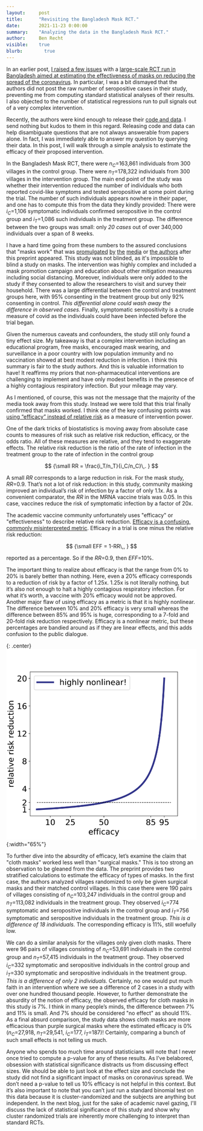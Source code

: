 ```yaml
---
layout:     post
title:      "Revisiting the Bangladesh Mask RCT."
date:       2021-11-23 0:00:00
summary:    "Analyzing the data in the Bangladesh Mask RCT."
author:     Ben Recht
visible:    true
blurb: 		  true
---
```


In an earlier post, [I raised a few issues](https://www.argmin.net/2021/09/13/effect-size/) with a [large-scale RCT run in Bangladesh aimed at estimating the effectiveness of masks on reducing the spread of the coronavirus](https://www.poverty-action.org/sites/default/files/publications/Mask_Second_Stage_Paper_20211108.pdf.pdf). In particular, I was a bit dismayed that the authors did not post the raw number of seropositive cases in their study, preventing me from computing standard statistical analyses of their results. I also objected to the number of statistical regressions run to pull signals out of a very complex intervention.

Recently, the authors were kind enough to release their [code and data](https://gitlab.com/emily-crawford/bd-mask-rct). I send nothing but kudos to them in this regard. Releasing code and data can help disambiguate questions that are not always answerable from papers alone. In fact, I was immediately able to answer my question by querying their data. In this post, I will walk through a simple analysis to estimate the efficacy of their proposed intervention.

In the Bangladesh Mask RCT, there were $n_C=$163,861 individuals from 300 villages in the control group. There were $n_T=$178,322 individuals from 300 villages in the intervention group. The main end point of the study was whether their intervention reduced the number of individuals who both reported covid-like symptoms and tested seropositive at some point during the trial. The number of such individuals appears nowhere in their paper, and one has to compute this from the data they kindly provided: There were $i_C=$1,106 symptomatic individuals confirmed seropositive in the control group and $i_T=$1,086 such individuals in the treatment group. The difference between the two groups was small: only _20 cases_ out of over 340,000 individuals over a span of 8 weeks.

I have a hard time going from these numbers to the assured conclusions that "masks work" that was [promulgated](https://www.theatlantic.com/ideas/archive/2021/09/masks-were-working-all-along/619989/) [by](https://www.nature.com/articles/d41586-021-02457-y) [the](https://www.nbcnews.com/science/science-news/largest-study-masks-yet-details-importance-fighting-covid-19-rcna1858) [media](https://www.washingtonpost.com/world/2021/09/01/masks-study-covid-bangladesh/) or [the authors](https://www.nytimes.com/2021/09/26/opinion/do-masks-work-for-covid-prevention.html) after this preprint appeared. This study was not blinded, as it's impossible to blind a study on masks. The intervention was highly complex and included a mask promotion campaign and education about other mitigation measures including social distancing. Moreover, individuals were only added to the study if they consented to allow the researchers to visit and survey their household. There was a large differential between the control and treatment groups here, with 95% consenting in the treatment group but only 92% consenting in control. _This differential alone could wash away the difference in observed cases._ Finally, symptomatic seropositivity is a crude measure of covid as the individuals could have been infected before the trial began.

Given the numerous caveats and confounders, the study still only found a tiny effect size. My takeaway is that a complex intervention including an educational program, free masks, encouraged mask wearing, and surveillance in a poor country with low population immunity and no vaccination showed at best modest reduction in infection. I think this summary is fair to the study authors. And this is valuable information to have! It reaffirms my priors that non-pharmaceutical interventions are challenging to implement and have only modest benefits in the presence of a highly contagious respiratory infection. But your mileage may vary.

As I mentioned, of course, this was not the message that the majority of the media took away from this study. Instead we were told that this trial finally confirmed that masks worked. I think one of the key confusing points was [using “efficacy” instead of relative risk](http://www.argmin.net/2021/08/13/relative-risk/) as a measure of intervention power.

One of the dark tricks of biostatistics is moving away from absolute case counts to  measures of risk such as relative risk reduction, efficacy, or the odds ratio. All of these measures are relative, and they tend to exaggerate effects. The relative risk reduction is the ratio of the rate of infection in the treatment group to the rate of infection in the control group

$$
{\small
    RR = \frac{i_T/n_T}{i_C/n_C}\,.
}
$$

A small $RR$ corresponds to a large reduction in risk. For the mask study, $RR=$0.9. That’s not a lot of risk reduction: in this study, community masking improved an individual’s risk of infection by a factor of only 1.1x. As a convenient comparator, the $RR$ in the MRNA vaccine trials was 0.05. In this case, vaccines reduce the risk of symptomatic infection by a factor of 20x.

The academic vaccine community unfortunately uses "efficacy" or "effectiveness" to describe relative risk reduction. [Efficacy is a confusing, commonly misinterpreted metric](xxx). Efficacy in a trial is one minus the relative risk reduction:

$$
{\small
EFF = 1-RR\,,
}
$$

reported as a percentage. So if the $RR=$0.9, then $EFF=$10%.

The important thing to realize about efficacy is that the range from 0% to 20% is barely better than nothing. Here, even a 20% efficacy corresponds to a reduction of risk by a factor of 1.25x. 1.25x is not literally nothing, but it’s also not enough to halt a highly contagious respiratory infection. For what it’s worth, a vaccine with 20% efficacy would not be approved. Another major flaw of using efficacy as a metric is that it is highly nonlinear. The difference between 10% and 20% efficacy is very small whereas the difference between 85% and 95% is huge, corresponding to a 7-fold and 20-fold risk reduction respectively. Efficacy is a nonlinear metric, but these percentages are bandied around as if they are linear effects, and this adds confusion to the public dialogue.

{: .center}
![The relationship between effectiveness and risk reduction is highly nonlinear](/assets/eff_v_rr.png){:width="65%"}

To further dive into the absurdity of efficacy, let’s examine the claim that "cloth masks" worked less well than "surgical masks." This is too strong an observation to be gleaned from the data. The preprint provides two stratified calculations to estimate the efficacy of types of masks. In the first case, the authors analyzed villages randomized to only be given surgical masks and their matched control villages. In this case there were 190 pairs of villages consisting of $n_C=$103,247 individuals in the control group and $n_T=$113,082 individuals in the treatment group. They observed $i_C=$774 symptomatic and seropositive individuals in the control group and $i_T=$756 symptomatic and seropositive individuals in the treatment group. _This is a difference of 18 individuals._ The corresponding efficacy is 11%, still woefully low.

We can do a similar analysis for the villages only given cloth masks. There were 96 pairs of villages consisting of $n_C=$53,691 individuals in the control group and $n_T=$57,415 individuals in the treatment group. They observed $i_C=$332 symptomatic and seropositive individuals in the control group and $i_T=$330 symptomatic and seropositive individuals in the treatment group. _This is a difference of only 2 individuals._ Certainly, no one would put much faith in an intervention where we see a difference of 2 cases in a study with over one hundred thousand people. However, to further demonstrate the absurdity of the notion of efficacy, the observed efficacy for cloth masks in this study is 7%. I think in many people’s minds, the difference between 7% and 11% is small. And 7% should be considered "no effect" as should 11%. As a final absurd comparison, the study data shows cloth masks are more efficacious than purple surgical masks where the estimated efficacy is 0% ($n_C=$27,918, $n_T=$29,541, $i_C=$177, $i_T=$187)! Certainly, comparing a bunch of such small effects is not telling us much.

Anyone who spends too much time around statisticians will note that I never once tried to compute a p-value for any of these results. As I’ve belabored, obsession with statistical significance distracts us from discussing effect sizes. We should be able to just look at the effect size and conclude the study did not find a significant impact of masks on coronavirus spread. We don’t need a p-value to tell us 10% efficacy is not helpful in this context. But it’s also important to note that you can’t just run a standard binomial test on this data because it is cluster-randomized and the subjects are anything but independent. In the next blog, just for the sake of academic navel gazing, I'll discuss the lack of statistical significance of this study and show why cluster randomized trials are inherently more challenging to interpret than standard RCTs.
